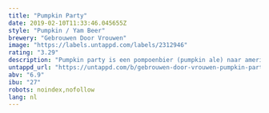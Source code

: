 ```yaml
---
title: "Pumpkin Party"
date: 2019-02-10T11:33:46.045655Z
style: "Pumpkin / Yam Beer"
brewery: "Gebrouwen Door Vrouwen"
image: "https://labels.untappd.com/labels/2312946"
rating: "3.29"
description: "Pumpkin party is een pompoenbier (pumpkin ale) naar amerikaans voorbeeld. Het is een amberkleurige ale gebrouwen uit vier hollandse moutsoorten en zelf geroosterde pompoen. Kaneel,steranijs en nootmuskaat maken dit bier een echt herfstbier."
untappd_url: "https://untappd.com/b/gebrouwen-door-vrouwen-pumpkin-party/2312946"
abv: "6.9"
ibu: "27"
robots: noindex,nofollow
lang: nl
---
```

